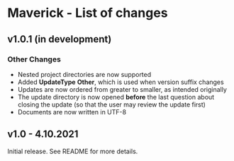 # Maverick - List of changes

## v1.0.1 (in development)
### Other Changes
- Nested project directories are now supported
- Added **UpdateType** **Other**, which is used when version suffix changes
- Updates are now ordered from greater to smaller, as intended originally
- The update directory is now opened **before** the last question about closing the update 
  (so that the user may review the update first)
- Documents are now written in UTF-8

## v1.0 - 4.10.2021
Initial release. See README for more details.